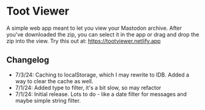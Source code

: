 # Toot Viewer

A simple web app meant to let you view your Mastodon archive. After you've downloaded the zip, you can select it in the app or drag and drop the zip into the view. Try this out at: <https://tootviewer.netlify.app>

## Changelog

* 7/3/24: Caching to localStorage, which I may rewrite to IDB. Added a way to clear the cache as well.
* 7/1/24: Added type to filter, it's a bit slow, so may refactor
* 7/1/24: Initial release. Lots to do - like a date filter for messages and maybe simple string filter.